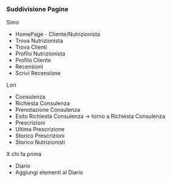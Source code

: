 ### Suddivisione Pagine
Simo
- HomePage - Cliente/Nutrizionista
- Trova Nutrizionista
- Trova Clienti
- Profilo Nutrizionista
- Profilo Cliente
- Recensioni
- Scrivi Recensione

Lori
- Consulenza
- Richiesta Consulenza
- Prenotazione Consulenza
- Esito Richiesta Consulenza -> torno a Richiesta Consulenza
- Prescrizioni
- Ultima Prescrizione
- Storico Prescrizioni
- Storico Nutrizionisti

X chi fa prima
- Diario
- Aggiungi elementi al Diario